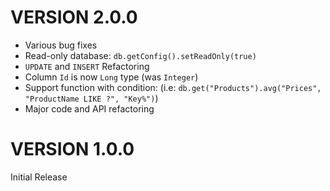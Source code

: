 VERSION 2.0.0
=============
* Various bug fixes
* Read-only database: `db.getConfig().setReadOnly(true)`
* `UPDATE` and `INSERT` Refactoring
* Column `Id` is now `Long` type (was `Integer`)
* Support function with condition: (i.e: `db.get("Products").avg("Prices", "ProductName LIKE ?", "Key%")`)
* Major code and API refactoring

VERSION 1.0.0
=============
Initial Release
